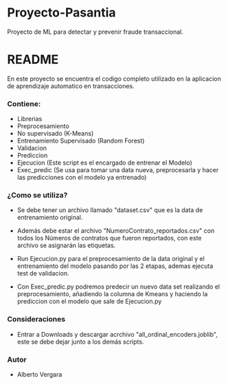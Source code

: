 # Proyecto-Pasantia
Proyecto de ML para detectar y prevenir fraude transaccional.

# README #

En este proyecto se encuentra el codigo completo utilizado en la aplicacion de aprendizaje automatico en transacciones.

### Contiene: ###

* Librerias
* Preprocesamiento
* No supervisado (K-Means)
* Entrenamiento Supervisado (Random Forest)
* Validacion
* Prediccion
* Ejecucion (Este script es el encargado de entrenar el Modelo)
* Exec_predic (Se usa para tomar una data nueva, preprocesarla y hacer las predicciones con el modelo ya entrenado)

### ¿Como se utiliza? ###

* Se debe tener un archivo llamado "dataset.csv" que es la data de entrenamiento original.

* Además debe estar el archivo "NumeroContrato_reportados.csv" con todos los Números de contratos que fueron reportados, con este archivo se asignarán las etiquetas.

* Run Ejecucion.py para el preprocesamiento de la data original y el entrenamiento del modelo pasando por las 2 etapas, ademas ejecuta test de validacion.

* Con Exec_predic.py podremos predecir un nuevo data set realizando el preprocesamiento, añadiendo la columna de Kmeans y haciendo la prediccion con el modelo que sale de Ejecucion.py

### Consideraciones ###

* Entrar a Downloads y descargar acrchivo "all_ordinal_encoders.joblib", este se debe dejar junto a los demás scripts.

### Autor ###

* Alberto Vergara

